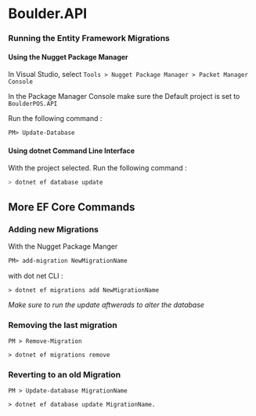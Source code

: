 # Boulder.API

### Running the Entity Framework Migrations

#### Using the Nugget Package Manager
In Visual Studio, select `Tools > Nugget Package Manager > Packet Manager Console`

In the Package Manager Console make sure the Default project is set to `BoulderPOS.API`

Run the following command : 
```pm
PM> Update-Database
```

#### Using dotnet Command Line Interface

With the project selected.
Run the following command : 
```c
> dotnet ef database update
```

## More EF Core Commands

### Adding new Migrations
With the Nugget Package Manger
```pm
PM> add-migration NewMigrationName
```
with dot net CLI :
```
> dotnet ef migrations add NewMigrationName
```

*Make sure to run the update aftwerads to alter the database*

### Removing the last migration
```
PM > Remove-Migration
```

```
> dotnet ef migrations remove
```
### Reverting to an old Migration
```
PM > Update-database MigrationName
```

```
> dotnet ef database update MigrationName.
```